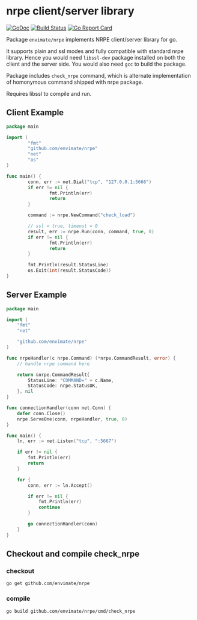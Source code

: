 # nrpe client/server library

[![GoDoc](https://godoc.org/github.com/envimate/nrpe?status.svg)](https://godoc.org/github.com/envimate/nrpe)
[![Build Status](https://travis-ci.org/envimate/nrpe.svg?branch=master)](https://travis-ci.org/envimate/nrpe)
[![Go Report Card](https://goreportcard.com/badge/github.com/envimate/nrpe)](https://goreportcard.com/report/github.com/envimate/nrpe)

Package `envimate/nrpe` implements NRPE client/server library for go.

It supports plain and ssl modes and fully compatible with standard nrpe library.
Hence you would need `libssl-dev` package installed on both the client and the server side.
You would also need `gcc` to build the package.

Package includes `check_nrpe` command, which is alternate implementation of homonymous command shipped with nrpe package.

Requires libssl to compile and run.

## Client Example

```go
package main

import (
        "fmt"
        "github.com/envimate/nrpe"
        "net"
        "os"
)

func main() {
        conn, err := net.Dial("tcp", "127.0.0.1:5666")
        if err != nil {
                fmt.Println(err)
                return
        }

        command := nrpe.NewCommand("check_load")

        // ssl = true, timeout = 0
        result, err := nrpe.Run(conn, command, true, 0)
        if err != nil {
                fmt.Println(err)
                return
        }

        fmt.Println(result.StatusLine)
        os.Exit(int(result.StatusCode))
}
```

## Server Example

```go
package main

import (
	"fmt"
	"net"

	"github.com/envimate/nrpe"
)

func nrpeHandler(c nrpe.Command) (*nrpe.CommandResult, error) {
	// handle nrpe command here

	return &nrpe.CommandResult{
		StatusLine: "COMMAND=" + c.Name,
		StatusCode: nrpe.StatusOK,
	}, nil
}

func connectionHandler(conn net.Conn) {
	defer conn.Close()
	nrpe.ServeOne(conn, nrpeHandler, true, 0)
}

func main() {
	ln, err := net.Listen("tcp", ":5667")

	if err != nil {
		fmt.Println(err)
		return
	}

	for {
		conn, err := ln.Accept()

		if err != nil {
			fmt.Println(err)
			continue
		}

		go connectionHandler(conn)
	}
}
```

## Checkout and compile check_nrpe

### checkout
`go get github.com/envimate/nrpe`

### compile
`go build github.com/envimate/nrpe/cmd/check_nrpe`
